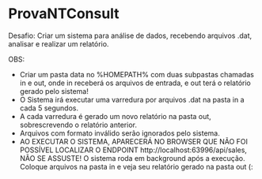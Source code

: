 # ProvaNTConsult

Desafio: Criar um sistema para análise de dados, recebendo arquivos .dat, analisar e realizar um relatório.

OBS: 
  * Criar um pasta data no %HOMEPATH% com duas subpastas chamadas in e out, onde in receberá os arquivos de entrada, e out terá o relatório gerado pelo sistema!
  * O Sistema irá executar uma varredura por arquivos .dat na pasta in a cada 5 segundos.
  * A cada varredura é gerado um novo relatório na pasta out, sobrescrevendo o relatório anterior.
  * Arquivos com formato inválido serão ignorados pelo sistema.
  * AO EXECUTAR O SISTEMA, APARECERÁ NO BROWSER QUE NÃO FOI POSSÍVEL LOCALIZAR O ENDPOINT http://localhost:63996/api/sales, NÃO SE ASSUSTE! O sistema roda em background após a execução. Coloque arquivos na pasta in e veja seu relatório gerado na pasta out (:
  
